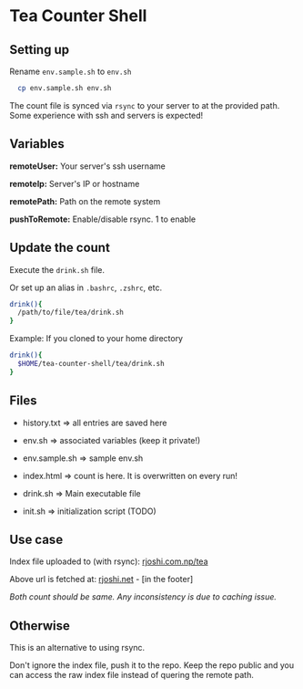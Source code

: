 # Tea Counter Shell


## Setting up
Rename `env.sample.sh` to `env.sh`
```bash
  cp env.sample.sh env.sh
```

The count file is synced via `rsync` to your server to at the provided path. Some experience with ssh and servers is expected!

## Variables

**remoteUser:** Your server's ssh username

**remoteIp:** Server's IP or hostname

**remotePath:** Path on the remote system

**pushToRemote:** Enable/disable rsync. 1 to enable

## Update the count

Execute the `drink.sh` file.

Or set up an alias in  `.bashrc`, `.zshrc`, etc.

```bash
drink(){
  /path/to/file/tea/drink.sh
}
```

Example:
If you cloned to your home directory
```bash
drink(){
  $HOME/tea-counter-shell/tea/drink.sh
}
```


## Files

- history.txt => all entries are saved here

- env.sh => associated variables (keep it private!)

- env.sample.sh => sample env.sh

- index.html => count is here. It is overwritten on every run!

- drink.sh => Main executable file

- init.sh => initialization script (TODO)

## Use case
Index file uploaded to (with rsync): [rjoshi.com.np/tea](https://rjoshi.com.np/tea/)

Above url is fetched at: [rjoshi.net](https://rjoshi.net) - [in the footer]

*Both count should be same. Any inconsistency is due to caching issue.*

## Otherwise
This is an alternative to using rsync.

Don't ignore the index file, push it to the repo. Keep the repo public and you can access the raw index file instead of quering the remote path.
